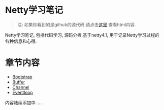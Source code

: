 Netty学习笔记
============

> 注: 如果你看到的是github的源代码,请点击[这里](http://skyao.github.io/leaning-netty) 查看html内容.

Netty学习笔记, 包括代码学习, 源码分析.基于netty4.1, 用于记录Netty学习过程的各种信息和心得.

# 章节内容

* [Bootstrap](bootstrap/bootstrap.md)
* [Buffer](buffer/buffer.md)
* [Channel](channel/channel.md)
* [Eventloop](eventloop/eventloop.md)


内容陆续添加中......


